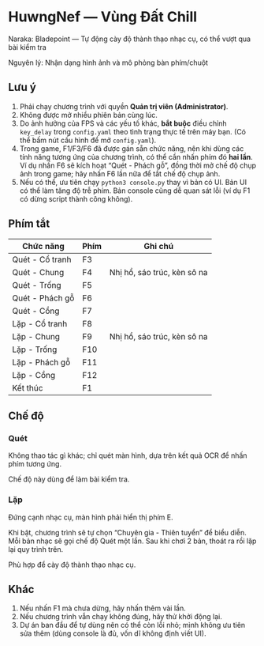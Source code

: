 # HuwngNef — Vùng Đất Chill

Naraka: Bladepoint — Tự động cày độ thành thạo nhạc cụ, có thể vượt qua bài kiểm tra

Nguyên lý: Nhận dạng hình ảnh và mô phỏng bàn phím/chuột

## Lưu ý

1. Phải chạy chương trình với quyền **Quản trị viên (Administrator)**.
2. Không được mở nhiều phiên bản cùng lúc.
3. Do ảnh hưởng của FPS và các yếu tố khác, **bắt buộc** điều chỉnh `key_delay` trong `config.yaml` theo tình trạng thực tế trên máy bạn. (Có thể bấm nút cấu hình để mở `config.yaml`).
4. Trong game, F1/F3/F6 đã được gán sẵn chức năng, nên khi dùng các tính năng tương ứng của chương trình, có thể cần nhấn phím đó **hai lần**. Ví dụ nhấn F6 sẽ kích hoạt “Quét - Phách gỗ”, đồng thời mở chế độ chụp ảnh trong game; hãy nhấn F6 lần nữa để tắt chế độ chụp ảnh.
5. Nếu có thể, ưu tiên chạy `python3 console.py` thay vì bản có UI. Bản UI có thể làm tăng độ trễ phím. Bản console cũng dễ quan sát lỗi (ví dụ F1 có dừng script thành công không).

## Phím tắt

| Chức năng     | Phím | Ghi chú                    |
| ------------- | ---- | -------------------------- |
| Quét - Cổ tranh | F3   |                            |
| Quét - Chung    | F4   | Nhị hồ, sáo trúc, kèn sô na |
| Quét - Trống    | F5   |                            |
| Quét - Phách gỗ | F6   |                            |
| Quét - Cồng     | F7   |                            |
| Lặp - Cổ tranh  | F8   |                            |
| Lặp - Chung     | F9   | Nhị hồ, sáo trúc, kèn sô na |
| Lặp - Trống     | F10  |                            |
| Lặp - Phách gỗ  | F11  |                            |
| Lặp - Cồng      | F12  |                            |
| Kết thúc        | F1   |                            |

 ## Chế độ

### Quét

Không thao tác gì khác; chỉ quét màn hình, dựa trên kết quả OCR để nhấn phím tương ứng.

Chế độ này dùng để làm bài kiểm tra.

### Lặp

Đứng cạnh nhạc cụ, màn hình phải hiển thị phím E.

Khi bật, chương trình sẽ tự chọn “Chuyên gia - Thiên tuyển” để biểu diễn. Mỗi bản nhạc sẽ gọi chế độ Quét một lần. Sau khi chơi 2 bản, thoát ra rồi lặp lại quy trình trên.

Phù hợp để cày độ thành thạo nhạc cụ.

## Khác

1. Nếu nhấn F1 mà chưa dừng, hãy nhấn thêm vài lần.
2. Nếu chương trình vẫn chạy không đúng, hãy thử khởi động lại.
3. Dự án ban đầu để tự dùng nên có thể còn lỗi nhỏ; mình không ưu tiên sửa thêm (dùng console là đủ, vốn dĩ không định viết UI).